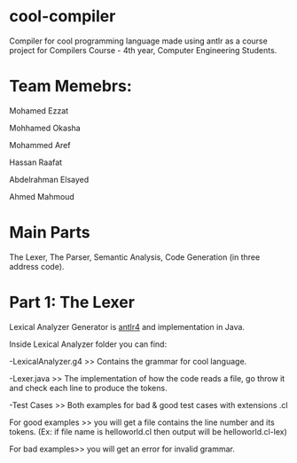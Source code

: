 # cool-compiler
Compiler for cool programming language made using antlr as a course project for Compilers Course - 4th year, Computer Engineering Students.

# Team Memebrs:
Mohamed Ezzat

Mohhamed Okasha

Mohammed Aref

Hassan Raafat

Abdelrahman Elsayed

Ahmed Mahmoud

# Main Parts
The Lexer, The Parser, Semantic Analysis, Code Generation (in three address code).

# Part 1: The Lexer
Lexical Analyzer Generator is <a href="https://github.com/antlr/antlr4">antlr4</a> and implementation in Java.

Inside Lexical Analyzer folder you can find:

-LexicalAnalyzer.g4 >> Contains the grammar for cool language.

-Lexer.java >> The implementation of how the code reads a file, go throw it and check each line to produce the tokens.

-Test Cases >> Both examples for bad & good test cases with extensions .cl

  For good examples >> you will get a file contains the line number and its tokens.
  (Ex: if file name is helloworld.cl then output will be helloworld.cl-lex)

  For bad examples>> you will get an error for invalid grammar.
